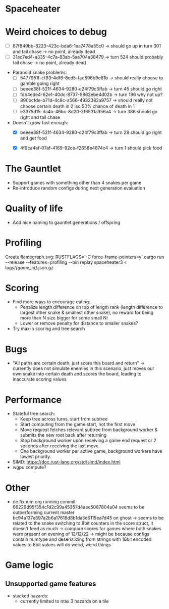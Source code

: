 # Spaceheater
# Weird choices to debug
- [ ] 87f849bb-8223-423c-bda6-1ea7478a55c0 -> should go up in turn 301 and tail chase -> no point, already dead
- [ ] 31ac7ed4-a335-4c7a-83ab-5aa704a38479 -> turn 524 should probably tail chase -> no point, already dead
- Paranoid snake problems:
  - [ ] 5477951f-cf93-4df6-8ed5-fad896b9e81b -> should really choose to gamble going right
  - [ ] beeee38f-521f-4634-9280-c24f79c3ffab -> turn 45 should go right
  - [ ] fdb4ede4-62e1-40dc-8737-9862ebe4d02b -> turn 196 why not up?
  - [ ] 890bcfde-b71d-4c8c-a566-4932382a9757 -> should really not choose certain death in 2 iso 50% chance of death in 1
  - [ ] e3375d15-da4b-46bc-8d20-2f6531a356a4 -> turn 386 should go right and tail chase
- Doesn't grow fast enough:
  - [x] beeee38f-521f-4634-9280-c24f79c3ffab -> turn 28 should go right and get food
  - [x] 4f9ca4af-07af-4169-92ce-f2658e4874c4 -> turn 1 should pick food


# The Gauntlet
- Support games with something other than 4 snakes per game
- Re-introduce random configs during next generation evaluation

# Quality of life
- Add nice naming to gauntlet generations / offspring

# Profiling
Create flamegraph.svg:
  RUSTFLAGS='-C force-frame-pointers=y' cargo run --release --features=profiling --bin replay spaceheater3 < logs/*{game_id}*.json.gz

# Scoring
- Find more ways to encourage eating:
  - Penalize length difference on top of length rank (length difference to largest other snake & smallest other snake), no reward for being more than N size bigger for some small N!
  - Lower or remove penalty for distance to smaller snakes?
- Try max-n scoring and tree search

# Bugs
- "All paths are certain death, just score this board and return" -> currently does not simulate enemies in this scenario, just moves our own snake into certain death and scores the board, leading to inaccurate scoring values.

# Performance
- Stateful tree search:
  - Keep tree across turns, start from subtree
  - Start computing from the game start, not the first move
  - Move request fetches relevant subtree from background worker & submits the new root back after returning
  - Stop background worker upon receiving a game end request or 2 seconds after receiving the last move.
  - One background worker per active game, background workers have lowest priority. 
- SIMD: https://doc.rust-lang.org/std/simd/index.html
- wgpu compute?

# Other
- de.fixnum.org running commit 66229d95f354c1d2c99a45357d4aee5087804a04 seems to be outperforming current master bc94a137e897a2b6a17618d8b1da5e6115ea7d45 on ghost
  -> seems to be related to the snake switching to 8bit counters in the score struct, it doesn't feed as much
  -> compare scores for games where both snakes were present on evening of 12/12/22
  -> might be because configs contain numtype and deserializing from strings with 16bit encoded values to 8bit values will do weird, weird things

# Game logic
## Unsupported game features
- stacked hazards:
  - currently limited to max 3 hazards on a tile
  
